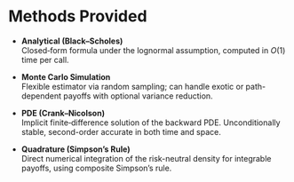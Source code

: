 # Methods Provided

- **Analytical (Black–Scholes)**  
  Closed‐form formula under the lognormal assumption, computed in $O(1)$ time per call.

- **Monte Carlo Simulation**  
  Flexible estimator via random sampling; can handle exotic or path-dependent payoffs with optional variance reduction.

- **PDE (Crank–Nicolson)**  
  Implicit finite‐difference solution of the backward PDE. Unconditionally stable, second-order accurate in both time and space.

- **Quadrature (Simpson’s Rule)**  
  Direct numerical integration of the risk-neutral density for integrable payoffs, using composite Simpson’s rule.

